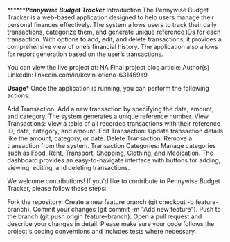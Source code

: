 *******************************Pennywise Budget Tracker*************************
Introduction
The Pennywise Budget Tracker is a web-based application designed to help users manage their personal finances effectively. The system allows users to track their daily transactions, categorize them, and generate unique reference IDs for each transaction. With options to add, edit, and delete transactions, it provides a comprehensive view of one’s financial history. The application also allows for report generation based on the user’s transactions.

You can view the live project at: NA
Final project blog article:
Author(s) LinkedIn: linkedin.com/in/kevin-otieno-631469a9

**************************************Usage***************************************
Once the application is running, you can perform the following actions:

Add Transaction: Add a new transaction by specifying the date, amount, and category. The system generates a unique reference number.
View Transactions: View a table of all recorded transactions with their reference ID, date, category, and amount.
Edit Transaction: Update transaction details like the amount, category, or date.
Delete Transaction: Remove a transaction from the system.
Transaction Categories: Manage categories such as Food, Rent, Transport, Shopping, Clothing, and Medication.
The dashboard provides an easy-to-navigate interface with buttons for adding, viewing, editing, and deleting transactions.


We welcome contributions! If you'd like to contribute to Pennywise Budget Tracker, please follow these steps:

Fork the repository.
Create a new feature branch (git checkout -b feature-branch).
Commit your changes (git commit -m "Add new feature").
Push to the branch (git push origin feature-branch).
Open a pull request and describe your changes in detail.
Please make sure your code follows the project's coding conventions and includes tests where necessary.
